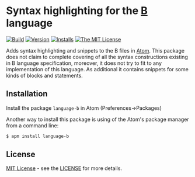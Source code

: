 # Syntax highlighting for the [B](https://en.wikipedia.org/wiki/B_(programming_language)) language

[![Build](https://github.com/baleyko/atom-language-b/workflows/Check/badge.svg)](https://github.com/baleyko/atom-language-b/actions?query=workflow%3ACheck) [![Version](https://img.shields.io/apm/v/language-b)](https://atom.io/packages/language-b) [![Installs](https://img.shields.io/apm/dm/language-b)](https://atom.io/packages/language-b) [![The MIT License](https://img.shields.io/badge/license-MIT-orange.svg)](http://opensource.org/licenses/MIT)

Adds syntax highlighting and snippets to the B files in [Atom](http://atom.io/).
This package does not claim to complete covering of all the syntax constructions existing in B language specification, moreover, it does not try to fit to any implementation of this language. As additional it contains snippets for some kinds of blocks and statements.

## Installation

Install the package `language-b` in Atom (Preferences->Packages)

Another way to install this package is using of the Atom's package manager from a command line:

```bash
$ apm install language-b
```

## License

[MIT License](https://opensource.org/licenses/MIT) - see the [LICENSE](https://github.com/baleyko/atom-language-b/blob/master/LICENSE.md) for more details.
